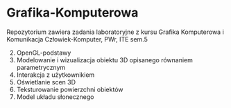 # Grafika-Komputerowa

Repozytorium zawiera zadania laboratoryjne z kursu Grafika Komputerowa i Komunikacja Człowiek-Komputer, PWr, ITE sem.5

2. OpenGL-podstawy
3. Modelowanie i wizualizacja obiektu 3D opisanego równaniem parametrycznym
4. Interakcja z użytkownikiem
5. Oświetlanie scen 3D
6. Teksturowanie powierzchni obiektów
7. Model układu słonecznego
